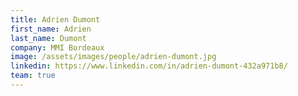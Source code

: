 ```yaml
---
title: Adrien Dumont
first_name: Adrien
last_name: Dumont
company: MMI Bordeaux
image: /assets/images/people/adrien-dumont.jpg
linkedin: https://www.linkedin.com/in/adrien-dumont-432a971b8/
team: true
---
```

